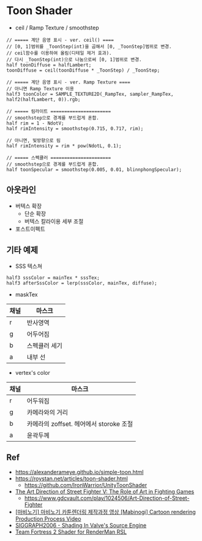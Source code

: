 # Toon Shader

- ceil / Ramp Texture / smoothstep

``` hlsl
// ===== 계단 음영 표시 - ver. ceil() ====
// [0, 1]범위를 _ToonStep(int)을 곱해서 [0, _ToonStep]범위로 변경.
// ceil함수를 이용하여 올림(디테일 제거 효과).
// 다시 _ToonStep(int)으로 나눔으로써 [0, 1]범위로 변경.
half toonDiffuse = halfLambert;
toonDiffuse = ceil(toonDiffuse * _ToonStep) / _ToonStep;

// ===== 계단 음영 표시 - ver. Ramp Texture ====
// 아니면 Ramp Texture 이용
half3 toonColor = SAMPLE_TEXTURE2D(_RampTex, sampler_RampTex, half2(halfLambert, 0)).rgb;

// ===== 림라이트 ======================
// smoothstep으로 경계를 부드럽게 혼합.
half rim = 1 - NdotV;
half rimIntensity = smoothstep(0.715, 0.717, rim);

// 아니면, 빛방향으로 림
half rimIntensity = rim * pow(NdotL, 0.1);

// ===== 스펙큘러 ======================
// smoothstep으로 경계를 부드럽게 혼합.
half toonSpecular = smoothstep(0.005, 0.01, blinnphongSpecular);
```

## 아웃라인

- 버텍스 확장
  - 단순 확장
  - 버텍스 칼라이용 세부 조절
- 포스트이펙트

## 기타 예제

- SSS 텍스쳐

``` hlsl
half3 sssColor = mainTex * sssTex;
half3 afterSssColor = lerp(sssColor, mainTex, diffuse);
```

- maskTex

| 채널 | 마스크        |
| ---- | ------------- |
| r    | 반사영역      |
| g    | 어두어짐      |
| b    | 스펙큘러 세기 |
| a    | 내부 선       |

- vertex's color

| 채널 | 마스크                                  |
| ---- | --------------------------------------- |
| r    | 어두워짐                                |
| g    | 카메라와의 거리                         |
| b    | 카메라의 zoffset. 헤어에서 storoke 조절 |
| a    | 윤곽두께                                |

## Ref

- <https://alexanderameye.github.io/simple-toon.html>
- <https://roystan.net/articles/toon-shader.html>
  - <https://github.com/IronWarrior/UnityToonShader>
- [The Art Direction of Street Fighter V: The Role of Art in Fighting Games](https://www.youtube.com/watch?v=EDlbJdmo7KE)
  - <https://www.gdcvault.com/play/1024506/Art-Direction-of-Street-Fighter>
- [[마비노기] 마비노기 카툰렌더링 제작과정 영상 [Mabinogi] Cartoon rendering Production Process Video](https://www.youtube.com/watch?v=lYV_-x2aFX0)
- [SIGGRAPH2006 - Shading In Valve's Source Engine](https://steamcdn-a.akamaihd.net/apps/valve/2006/SIGGRAPH06_Course_ShadingInValvesSourceEngine.pdf)
- [Team Fortress 2 Shader for RenderMan RSL](https://vimeo.com/25953235)
